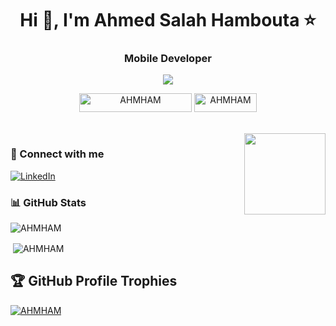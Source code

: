 <h1 align="center">Hi 👋, I'm Ahmed Salah Hambouta ⭐</h1>
<h3 align="center">Mobile Developer </h3>
<p align="center"> <img src="https://readme-typing-svg.herokuapp.com?lines=Welcome+" /> </p>
<p align="center"> <img src="https://komarev.com/ghpvc/?username=AHMHAM&label=Profile%20views&color=004080&style=flat" alt="AHMHAM" height="30" width="180" />
	           <img src="https://img.shields.io/github/followers/AHMHAM?label=Followers&color=600000&style=flat" alt="AHMHAM" height="30" width="100" />
</p>
<br>
<img align="right" src="https://user-images.githubusercontent.com/63050133/156676671-d5b2e362-97d4-4404-9447-dd71ddfea82f.gif" width = 130px/>

<!--
- 🕗 [To Do Projects](https://github.com/AHMHAM/projects)
-->

<h3 align="left">📩 Connect with me</h3>
<a href="https://www.linkedin.com/in/ahmed-salah-ahmed-278364207/"><img alt="LinkedIn" src="https://img.shields.io/badge/LinkedIn-Ahmed%20Salah%20Hambouta-blue?style=flat-square&logo=linkedin"></a>
<!--
<h3 align="left"> 🛠 Languages and Tools</h3>
<p align="left"><a href="https://firebase.google.com/" target="_blank" rel="noreferrer"> <img src="https://www.vectorlogo.zone/logos/firebase/firebase-icon.svg" alt="firebase" width="40" height="40"/> </a> <a href="https://flutter.dev" target="_blank" rel="noreferrer"> <img src="https://www.vectorlogo.zone/logos/flutterio/flutterio-icon.svg" alt="flutter" width="40" height="40"/></a> </p>
-->

<h3 align="left">📊 GitHub Stats</h3>
<p><img align="center" src="https://github-readme-stats.vercel.app/api/top-langs?username=AHMHAM&show_icons=true&locale=en&layout=compact" alt="AHMHAM" /></p>
<p>&nbsp;<img align="center" src="https://github-readme-stats.vercel.app/api?username=AHMHAM&show_icons=true&locale=en" alt="AHMHAM" /></p>




## 🏆 GitHub Profile Trophies
<p align="left">
 <a href="https://github.com/ryo-ma/github-profile-trophy"><img src="https://github-profile-trophy.vercel.app/?username=AHMHAM&theme=algolia" alt="AHMHAM" /></a> </p>



<!--
**AHMHAM/AHMHAM** is a ✨ _special_ ✨ repository because its `README.md` (this file) appears on your GitHub profile.

Here are some ideas to get you started:

- 🔭 I’m currently working on ...
- 🌱 I’m currently learning ...
- 👯 I’m looking to collaborate on ...
- 🤔 I’m looking for help with ...
- 💬 Ask me about ...
- 📫 How to reach me: ...
- 😄 Pronouns: ...
- ⚡ Fun fact: ...
-->
